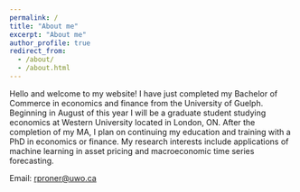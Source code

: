 ```yaml
---
permalink: /
title: "About me"
excerpt: "About me"
author_profile: true
redirect_from: 
  - /about/
  - /about.html
---
```


Hello and welcome to my website! I have just completed my Bachelor of Commerce in economics and finance from the University of Guelph. Beginning in August of this year I will be a graduate student studying economics at Western University located in London, ON. After the completion of my MA, I plan on continuing my education and training with a PhD in economics or finance. My research interests include applications of machine learning in asset pricing and macroeconomic time series forecasting. 

Email: rproner@uwo.ca